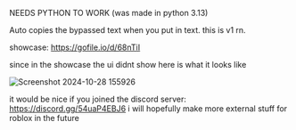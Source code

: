 NEEDS PYTHON TO WORK (was made in python 3.13)


Auto copies the bypassed text when you put in text.
this is v1 rn.

showcase: https://gofile.io/d/68nTiI

since in the showcase the ui didnt show here is what it looks like

![Screenshot 2024-10-28 155926](https://github.com/user-attachments/assets/e62e6143-efdf-455b-a33e-9e23578c72b5)



it would be nice if you joined the discord server: https://discord.gg/54uaP4EBJ6
i will hopefully make more external stuff for roblox in the future
